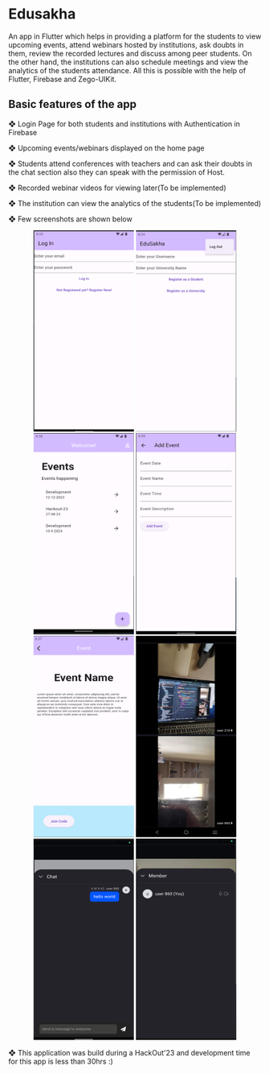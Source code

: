 # Edusakha

An app in Flutter which helps in providing a platform for
the students to view upcoming events, attend webinars hosted by institutions,
ask doubts in them, review the recorded lectures and discuss among peer
students.
On the other hand, the institutions can also schedule meetings and view the
analytics of the students attendance.
All this is possible with the help of Flutter, Firebase and Zego-UIKit.

## Basic features of the app

❖ Login Page for both students and institutions with Authentication in Firebase

❖ Upcoming events/webinars displayed on the home page 

❖ Students attend conferences with teachers and can ask their 
doubts in the chat section also they can speak with the permission of Host.

❖ Recorded webinar videos for viewing later(To be implemented)

❖ The institution can view the analytics of the students(To be implemented)

❖ Few screenshots are shown below

<p align="center">
  <img src="SS/LoginView.png" width="200" height="400" title="LoginPage">
  <img src="SS/AccType.png" width="200" height="400" alt="accessibility text">
  <img src="SS/UniversityDashboard.png" width="200" height="400" alt="accessibility text">
  <img src="SS/CreateEventView.png" width="200" height="400" alt="accessibility text">
  <img src="SS/EventPage.png" width="200" height="400" alt="accessibility text">
  <img src="SS/MultipleVideo.jpeg" width="200" height="400" alt="accessibility text">
  <img src="SS/ChatVIew.png" width="200" height="400" alt="accessibility text">
  <img src="SS/MemberJoined.png" width="200" height="400" alt="accessibility text">
</p>

❖ This application was build during a HackOut'23 and development time for this app is less than 30hrs :)


